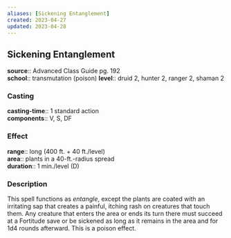 ```yaml
---
aliases: [Sickening Entanglement]
created: 2023-04-27
updated: 2023-04-28
---
```


## Sickening Entanglement

**source**:: Advanced Class Guide pg. 192  
**school**:: transmutation (poison)
**level**:: druid 2, hunter 2, ranger 2, shaman 2

### Casting

**casting-time**:: 1 standard action  
**components**:: V, S, DF

### Effect

**range**:: long (400 ft. + 40 ft./level)  
**area**:: plants in a 40-ft.-radius spread  
**duration**:: 1 min./level (D)

### Description

This spell functions as *entangle*, except the plants are coated with an irritating sap that creates a painful, itching rash on creatures that touch them. Any creature that enters the area or ends its turn there must succeed at a Fortitude save or be sickened as long as it remains in the area and for 1d4 rounds afterward. This is a poison effect.
